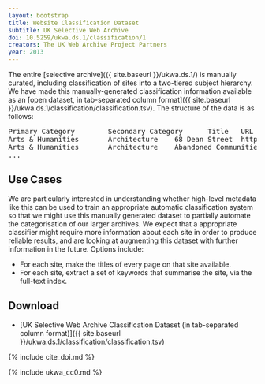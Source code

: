 ```yaml
---
layout: bootstrap
title: Website Classification Dataset
subtitle: UK Selective Web Archive
doi: 10.5259/ukwa.ds.1/classification/1
creators: The UK Web Archive Project Partners
year: 2013
---
```


The entire [selective archive]({{ site.baseurl }}/ukwa.ds.1/) is manually curated, including classification of sites into a two-tiered subject hierarchy. We have made this manually-generated classification information available as an [open dataset, in tab-separated column format]({{ site.baseurl }}/ukwa.ds.1/classification/classification.tsv). The structure of the data is as follows:

<pre>
Primary Category        Secondary Category      Title   URL
Arts &amp; Humanities       Architecture    68 Dean Street  http://www.sixty8.com/
Arts &amp; Humanities       Architecture    Abandoned Communities   http://www.abandonedcommunities.co.uk/
...
</pre>

Use Cases
---------
We are particularly interested in understanding whether high-level metadata like this can be used to train an appropriate automatic classification system so that we might use this manually generated dataset to partially automate the categorisation of our larger archives. We expect that a appropriate classifier might require more information about each site in order to produce reliable results, and are looking at augmenting this dataset with further information in the future. Options include:

* For each site, make the titles of every page on that site available.
* For each site, extract a set of keywords that summarise the site, via the full-text index.

Download
--------

* [UK Selective Web Archive Classification Dataset (in tab-separated column format)]({{ site.baseurl }}/ukwa.ds.1/classification/classification.tsv)


{% include cite_doi.md %}

{% include ukwa_cc0.md %}

